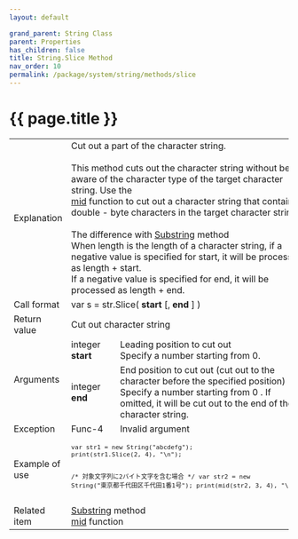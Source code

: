 ```yaml
---
layout: default

grand_parent: String Class
parent: Properties
has_children: false
title: String.Slice Method
nav_order: 10
permalink: /package/system/string/methods/slice
---
```

# {{ page.title }}

<table>
  <tr>
    <td>Explanation</td>
    <td colspan="2">Cut out a part of the character string.<br><br>This method cuts out the character string without being aware of the character type of the target character string. Use the <br><a href="">mid</a> function to cut out a character string that contains double - byte characters in the target character string.<br><br>The difference with <a href="/package/system/string/methods/substring">Substring</a> method<br>When length is the length of a character string, if a negative value is specified for start, it will be processed as length + start. <br>If a negative value is specified for end, it will be processed as length + end.</td>
  </tr>
  <tr>
    <td>Call format</td>
    <td colspan="2">var s = str.Slice( <b>start</b> [, <b>end</b> ] )</td>
  </tr>
  <tr>
    <td>Return value</td>
    <td colspan="2">Cut out character string</td>
  </tr>  
  <tr>
    <td rowspan="2">Arguments</td>
    <td>integer <b>start</b></td>
    <td>Leading position to cut out<br>Specify a number starting from 0.</td>
  </tr>
  <tr>
    <td>integer <b>end</b></td>
    <td>End position to cut out (cut out to the character before the specified position)<br>Specify a number starting from 0 . If omitted, it will be cut out to the end of the character string.</td>
  </tr>
  <tr>
    <td>Exception</td>
    <td>Func-4</td>
    <td>Invalid argument</td>
  </tr>
  <tr>
    <td>Example of use</td>
    <td colspan="2"><code><pre>
var str1 = new String("abcdefg");
print(str1.Slice(2, 4), "\n");
 
/* 対象文字列に2バイト文字を含む場合 */
var str2 = new String("東京都千代田区千代田1番1号");
print(mid(str2, 3, 4), "\n");
    </pre></code></td>
  </tr>
  <tr>
    <td>Related item</td>
    <td colspan="2"><a href="/package/system/string/methods/substring">Substring</a> method<br><a href="">mid</a> function</td>
  </tr>
</table>